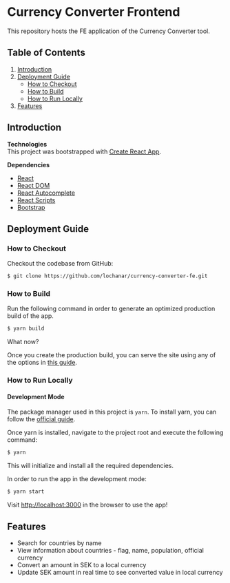 # Currency Converter Frontend 

This repository hosts the FE application of the Currency Converter tool.

## Table of Contents
1. [Introduction](#introduction)
2. [Deployment Guide](#deployment-guide)
   - [How to Checkout](#how-to-checkout)
   - [How to Build](#how-to-build)
   - [How to Run Locally](#how-to-run-locally)   
3. [Features](#features)


## Introduction

**Technologies** <br>
This project was bootstrapped with [Create React App](https://github.com/facebook/create-react-app).

**Dependencies** <br>
- [React](https://www.npmjs.com/package/react)
- [React DOM](https://www.npmjs.com/package/react-dom)
- [React Autocomplete](https://www.npmjs.com/package/react-autocomplete)
- [React Scripts](https://www.npmjs.com/package/react-scripts)
- [Bootstrap](https://getbootstrap.com/) 


## Deployment Guide

### How to Checkout
Checkout the codebase from GitHub:
```bash
$ git clone https://github.com/lochanar/currency-converter-fe.git
```

### How to Build
Run the following command in order to generate an optimized production build of the app. 

```bash
$ yarn build
```

What now?

Once you create the production build, you can serve the site using any of the options in [this guide](https://create-react-app.dev/docs/deployment/).

### How to Run Locally
#### Development Mode
The package manager used in this project is `yarn`. To install yarn, you can follow the [official guide](https://classic.yarnpkg.com/en/docs/install#debian-stable).

Once yarn is installed, navigate to the project root and execute the following command:
```bash
$ yarn
```
This will initialize and install all the required dependencies.

In order to run the app in the development mode:

```bash
$ yarn start
```

Visit [http://localhost:3000](http://localhost:3000) in the browser to use the app!

## Features


- Search for countries by name<br>
- View information about countries - flag, name, population, official currency<br>
- Convert an amount in SEK to a local currency<br>
- Update SEK amount in real time to see converted value in local currency<br>

